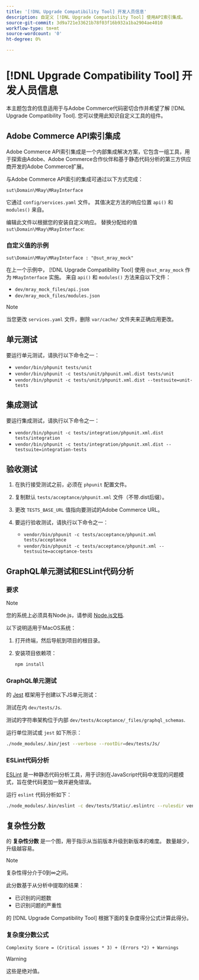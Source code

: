 ```yaml
---
title: '[!DNL Upgrade Compatibility Tool] 开发人员信息'
description: 自定义 [!DNL Upgrade Compatibility Tool] 使用API索引集成。
source-git-commit: 3d9a721e33621b78f03f16b932a1ba2904ae4010
workflow-type: tm+mt
source-wordcount: '0'
ht-degree: 0%

---
```



# [!DNL Upgrade Compatibility Tool] 开发人员信息

本主题包含的信息适用于与Adobe Commerce代码密切合作并希望了解 [!DNL Upgrade Compatibility Tool]. 您可以使用此知识自定义工具的组件。

## Adobe Commerce API索引集成

Adobe Commerce API索引集成是一个内部集成解决方案，它包含一组工具，用于探索由Adobe、Adobe Commerce合作伙伴和基于静态代码分析的第三方供应商开发的Adobe Commerce扩展。

与Adobe Commerce API索引的集成可通过以下方式完成：

`sut\Domain\MRay\MRayInterface`

它通过 `config/services.yaml` 文件。 其值决定方法的响应位置 `api()` 和 `modules()` 来自。

编辑此文件以根据您的安装自定义响应。 替换分配给的值 `sut\Domain\MRay\MRayInterface`:

### 自定义值的示例

`sut\Domain\MRay\MRayInterface : "@sut_mray_mock"`

在上一个示例中， [!DNL Upgrade Compatibility Tool] 使用 `@sut_mray_mock` 作为 `MRayInterface` 实施。 来自 `api()` 和 `modules()` 方法来自以下文件：

- `dev/mray_mock_files/api.json`
- `dev/mray_mock_files/modules.json`

>[!NOTE]
>
>当您更改 `services.yaml` 文件，删除 `var/cache/` 文件夹来正确应用更改。

## 单元测试

要运行单元测试，请执行以下命令之一：

- `vendor/bin/phpunit tests/unit`
- `vendor/bin/phpunit -c tests/unit/phpunit.xml.dist tests/unit`
- `vendor/bin/phpunit -c tests/unit/phpunit.xml.dist --testsuite=unit-tests`

## 集成测试

要运行集成测试，请执行以下命令之一：

- `vendor/bin/phpunit -c tests/integration/phpunit.xml.dist tests/integration`
- `vendor/bin/phpunit -c tests/integration/phpunit.xml.dist --testsuite=integration-tests`

## 验收测试

1. 在执行接受测试之前，必须在 `phpunit` 配置文件。
1. 复制默认 `tests/acceptance/phpunit.xml` 文件（不带.dist后缀）。
1. 更改 `TESTS_BASE_URL` 值指向要测试的Adobe Commerce URL。
1. 要运行验收测试，请执行以下命令之一：

   - `vendor/bin/phpunit -c tests/acceptance/phpunit.xml tests/acceptance`
   - `vendor/bin/phpunit -c tests/acceptance/phpunit.xml --testsuite=acceptance-tests`

## GraphQL单元测试和ESLint代码分析

### 要求

>[!NOTE]
>
>您的系统上必须具有Node.js，请参阅 [Node.js文档](https://nodejs.dev/learn/how-to-install-nodejs).

以下说明适用于MacOS系统：

1. 打开终端，然后导航到项目的根目录。
1. 安装项目依赖项：

   ```bash
   npm install
   ```

### GraphQL单元测试

的 [Jest](https://jestjs.io/docs/getting-started) 框架用于创建以下JS单元测试：

测试在内 `dev/tests/Js`.

测试的字符串架构位于内部 `dev/tests/Acceptance/_files/graphql_schemas`.

运行单位测试或 `jest` 如下所示：

```bash
./node_modules/.bin/jest --verbose --rootDir=dev/tests/Js/
```

### ESLint代码分析

[ESLint](https://eslint.org/docs/user-guide/getting-started) 是一种静态代码分析工具，用于识别在JavaScript代码中发现的问题模式，旨在使代码更加一致并避免错误。

运行 `eslint` 代码分析如下：

```bash
./node_modules/.bin/eslint -c dev/tests/Static/.eslintrc --rulesdir vendor/magento/magento-coding-standard/eslint/rules path/to/analyse
```

## 复杂性分数

的 **复杂性分数** 是一个图，用于指示从当前版本升级到新版本的难度。 数量越少，升级越容易。

>[!NOTE]
>
>复杂性得分介于0到∞之间。

此分数基于从分析中提取的结果：

- 已识别的问题数
- 已识别问题的严重性

的 [!DNL Upgrade Compatibility Tool] 根据下面的复杂度得分公式计算此得分。

### 复杂度分数公式

`Complexity Score = (Critical issues * 3) + (Errors *2) + Warnings`

>[!WARNING]
>
>这些是绝对值。
